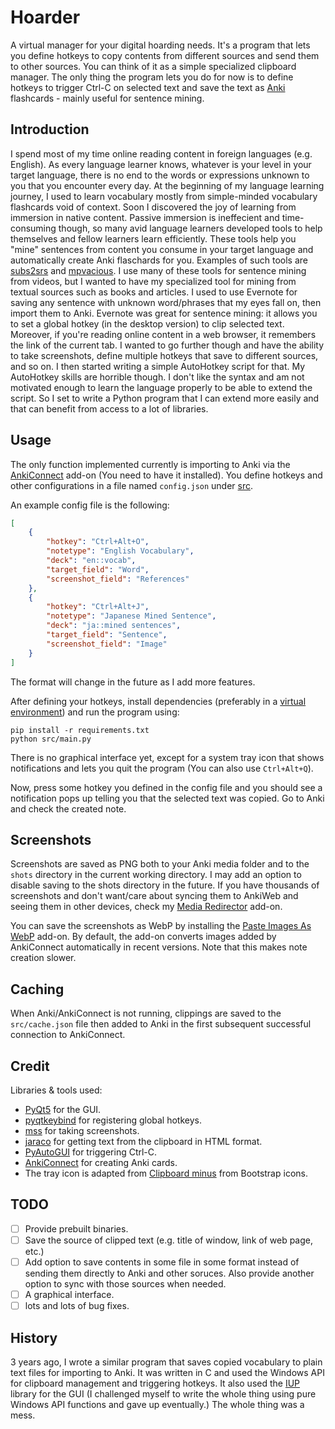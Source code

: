 # Hoarder

A virtual manager for your digital hoarding needs.
It's a program that lets you define hotkeys to copy contents from different sources
and send them to other sources. You can think of it as a simple specialized clipboard manager.
The only thing the program lets you do for now is to define hotkeys to trigger Ctrl-C on selected text
and save the text as [Anki](https://apps.ankiweb.net/) flashcards - mainly useful for sentence mining.

## Introduction

I spend most of my time online reading content in foreign languages (e.g. English).
As every language learner knows, whatever is your level in your target language,
there is no end to the words or expressions unknown to you that you encounter every day.
At the beginning of my language learning journey, I used to learn vocabulary mostly from simple-minded vocabulary flashcards void of context. Soon I discovered the joy of learning from immersion in native content.
Passive immersion is ineffecient and time-consuming though, so many avid language learners developed tools
to help themselves and fellow learners learn efficiently. These tools help you "mine" sentences from content
you consume in your target language and automatically create Anki flaschards for you.
Examples of such tools are [subs2srs](http://subs2srs.sourceforge.net/) and [mpvacious](https://github.com/Ajatt-Tools/mpvacious). I use many of these tools for sentence mining from videos, but I wanted to have
my specialized tool for mining from textual sources such as books and articles. I used to use Evernote
for saving any sentence with unknown word/phrases that my eyes fall on, then import them to Anki.
Evernote was great for sentence mining: it allows you to set a global hotkey (in the desktop version)
to clip selected text. Moreover, if you're reading online content in a web browser, it remembers the link of the current tab. I wanted to go further though and have the ability to take screenshots, define multiple hotkeys that save to different sources, and so on.
I then started writing a simple AutoHotkey script for that. My AutoHotkey skills are horrible though.
I don't like the syntax and am not motivated enough to learn the language properly to be able to extend the script.
So I set to write a Python program that I can extend more easily and that can benefit from access to
a lot of libraries.

## Usage

The only function implemented currently is importing to Anki via the [AnkiConnect](https://ankiweb.net/shared/info/2055492159) add-on (You need to have it installed). You define hotkeys and other configurations in a file named `config.json` under [src](./src).

An example config file is the following:

```json
[
    {
        "hotkey": "Ctrl+Alt+O",
        "notetype": "English Vocabulary",
        "deck": "en::vocab",
        "target_field": "Word",
        "screenshot_field": "References"
    },
    {
        "hotkey": "Ctrl+Alt+J",
        "notetype": "Japanese Mined Sentence",
        "deck": "ja::mined sentences",
        "target_field": "Sentence",
        "screenshot_field": "Image"
    }
]
```

The format will change in the future as I add more features.

After defining your hotkeys, install dependencies (preferably in a [virtual environment](https://docs.python.org/3/library/venv.html)) and run the program using:

```
pip install -r requirements.txt
python src/main.py
```

There is no graphical interface yet, except for a system tray icon that shows notifications and lets you quit the program (You can also use `Ctrl+Alt+Q`).

Now, press some hotkey you defined in the config file and you should see a notification pops up telling you that the selected text was copied. Go to Anki and check the created note.

## Screenshots

Screenshots are saved as PNG both to your Anki media folder and to the `shots` directory in the current working directory. I may add an option to disable saving to the shots directory in the future. If you have thousands of screenshots and don't want/care about syncing them to AnkiWeb and seeing them in other devices, check my [Media Redirector](https://github.com/abdnh/anki-media-redirector) add-on.

You can save the screenshots as WebP by installing the [Paste Images As WebP](https://ankiweb.net/shared/info/1151815987) add-on. By default, the add-on converts images added by AnkiConnect automatically in recent versions. Note that this makes note creation slower.

## Caching

When Anki/AnkiConnect is not running, clippings are saved to the `src/cache.json` file then added to Anki in the first subsequent successful connection to AnkiConnect.

## Credit

Libraries & tools used:

-   [PyQt5](https://pypi.org/project/PyQt5/) for the GUI.
-   [pyqtkeybind](https://pypi.org/project/pyqtkeybind/) for registering global hotkeys.
-   [mss](https://pypi.org/project/mss/) for taking screenshots.
-   [jaraco](https://pypi.org/project/jaraco.clipboard/) for getting text from the clipboard in HTML format.
-   [PyAutoGUI](https://pypi.org/project/PyAutoGUI/) for triggering Ctrl-C.
-   [AnkiConnect](https://ankiweb.net/shared/info/2055492159) for creating Anki cards.
-   The tray icon is adapted from [Clipboard minus](https://icons.getbootstrap.com/icons/clipboard-minus/) from Bootstrap icons.

## TODO

-   [ ] Provide prebuilt binaries.
-   [ ] Save the source of clipped text (e.g. title of window, link of web page, etc.)
-   [ ] Add option to save contents in some file in some format instead of sending them directly to Anki and other soruces. Also provide another option to sync with those sources when needed.
-   [ ] A graphical interface.
-   [ ] lots and lots of bug fixes.

## History

3 years ago, I wrote a similar program that saves copied vocabulary to plain text files for importing to Anki.
It was written in C and used the Windows API for clipboard management and triggering hotkeys. It also used the [IUP](https://www.tecgraf.puc-rio.br/iup/) library for the GUI (I challenged myself to write the whole thing using pure Windows API functions and gave up eventually.) The whole thing was a mess.
